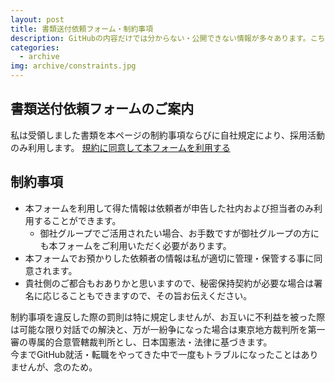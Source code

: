 ```yaml
---
layout: post
title: 書類送付依頼フォーム・制約事項
description: GitHubの内容だけでは分からない・公開できない情報が多々あります。こちらをご利用されたい方向けのご案内と制約を列挙しております。
categories:
  - archive
img: archive/constraints.jpg
---
```


## 書類送付依頼フォームのご案内
私は受領しました書類を本ページの制約事項ならびに自社規定により、採用活動のみ利用します。
[規約に同意して本フォームを利用する](https://drive.google.com/open?id=1Ug7pXu2Y2BsOBdPqQWu2iTK3M_WHClQdi9jEUzGPD_s)

## 制約事項
- 本フォームを利用して得た情報は依頼者が申告した社内および担当者のみ利用することができます。
  - 御社グループでご活用されたい場合、お手数ですが御社グループの方にも本フォームをご利用いただく必要があります。
- 本フォームでお預かりした依頼者の情報は私が適切に管理・保管する事に同意されます。
- 貴社側のご都合もおありかと思いますので、秘密保持契約が必要な場合は署名に応じることもできますので、その旨お伝えください。

制約事項を違反した際の罰則は特に規定しませんが、お互いに不利益を被った際は可能な限り対話での解決と、万が一紛争になった場合は東京地方裁判所を第一審の専属的合意管轄裁判所とし、日本国憲法・法律に基づきます。
<br>今までGitHub就活・転職をやってきた中で一度もトラブルになったことはありませんが、念のため。
